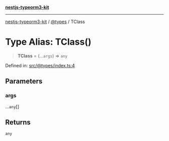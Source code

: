 [**nestjs-typeorm3-kit**](../../README.md)

***

[nestjs-typeorm3-kit](../../README.md) / [@types](../README.md) / TClass

# Type Alias: TClass()

> **TClass** = (...`args`) => `any`

Defined in: [src/@types/index.ts:4](https://github.com/x302502/nestjs-typeorm3-kit/blob/6ef69742f766c1a8d18cd622a628a96085a8d4cc/src/@types/index.ts#L4)

## Parameters

### args

...`any`[]

## Returns

`any`
